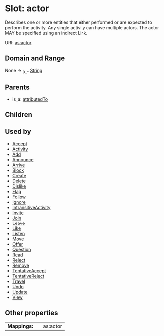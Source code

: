 
# Slot: actor


Describes one or more entities that either performed or are expected to perform the activity. Any single activity can have multiple actors. The actor MAY be specified using an indirect Link.

URI: [as:actor](http://www.w3.org/ns/activitystreams#actor)


## Domain and Range

None &#8594;  <sub>0..\*</sub> [String](types/String.md)

## Parents

 *  is_a: [attributedTo](attributedTo.md)

## Children


## Used by

 * [Accept](Accept.md)
 * [Activity](Activity.md)
 * [Add](Add.md)
 * [Announce](Announce.md)
 * [Arrive](Arrive.md)
 * [Block](Block.md)
 * [Create](Create.md)
 * [Delete](Delete.md)
 * [Dislike](Dislike.md)
 * [Flag](Flag.md)
 * [Follow](Follow.md)
 * [Ignore](Ignore.md)
 * [IntransitiveActivity](IntransitiveActivity.md)
 * [Invite](Invite.md)
 * [Join](Join.md)
 * [Leave](Leave.md)
 * [Like](Like.md)
 * [Listen](Listen.md)
 * [Move](Move.md)
 * [Offer](Offer.md)
 * [Question](Question.md)
 * [Read](Read.md)
 * [Reject](Reject.md)
 * [Remove](Remove.md)
 * [TentativeAccept](TentativeAccept.md)
 * [TentativeReject](TentativeReject.md)
 * [Travel](Travel.md)
 * [Undo](Undo.md)
 * [Update](Update.md)
 * [View](View.md)

## Other properties

|  |  |  |
| --- | --- | --- |
| **Mappings:** | | as:actor |

